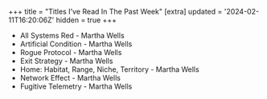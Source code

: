 +++
title = "Titles I've Read In The Past Week"
[extra]
updated = '2024-02-11T16:20:06Z'
hidden = true
+++

* All Systems Red - Martha Wells
* Artificial Condition - Martha Wells
* Rogue Protocol - Martha Wells
* Exit Strategy - Martha Wells
* Home: Habitat, Range, Niche, Territory - Martha Wells
* Network Effect - Martha Wells
* Fugitive Telemetry - Martha Wells